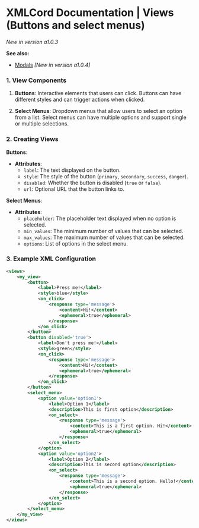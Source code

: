 # XMLCord Documentation | Views (Buttons and select menus)

*New in version a1.0.3*

**See also:**
- [Modals](modals.md) *[New in version a1.0.4]*

### 1. View Components

1. **Buttons**: Interactive elements that users can click. Buttons can have different styles and can trigger actions when clicked.

2. **Select Menus**: Dropdown menus that allow users to select an option from a list. Select menus can have multiple options and support single or multiple selections.

### 2. Creating Views

**Buttons**:
- **Attributes**:
  - `label`: The text displayed on the button.
  - `style`: The style of the button (`primary`, `secondary`, `success`, `danger`).
  - `disabled`: Whether the button is disabled (`true` or `false`).
  - `url`: Optional URL that the button links to.

**Select Menus**:
- **Attributes**:
  - `placeholder`: The placeholder text displayed when no option is selected.
  - `min_values`: The minimum number of values that can be selected.
  - `max_values`: The maximum number of values that can be selected.
  - `options`: List of options in the select menu.

### 3. Example XML Configuration

```xml
<views>
    <my_view>
        <button>
            <label>Press me!</label>
            <style>blue</style>
            <on_click>
                <response type='message'>
                    <content>Hi!</content>
                    <ephemeral>true</ephemeral>
                </response>
            </on_click>
        </button>
        <button disabled='true'>
            <label>Don't press me!</label>
            <style>green</style>
            <on_click>
                <response type='message'>
                    <content>Hi!</content>
                    <ephemeral>true</ephemeral>
                </response>
            </on_click>
        </button>
        <select_menu>
            <option value='option1'>
                <label>Option 1</label>
                <description>This is first option</description>
                <on_select>
                    <response type='message'>
                        <content>This is a first option. Hi!</content>
                        <ephemeral>true</ephemeral>
                    </response>
                </on_select>
            </option>
            <option value='option2'>
                <label>Option 2</label>
                <description>This is second option</description>
                <on_select>
                    <response type='message'>
                        <content>This is a second option. Hello!</content>
                        <ephemeral>true</ephemeral>
                    </response>
                </on_select>
            </option>
        </select_menu>
    </my_view>
</views>
```
